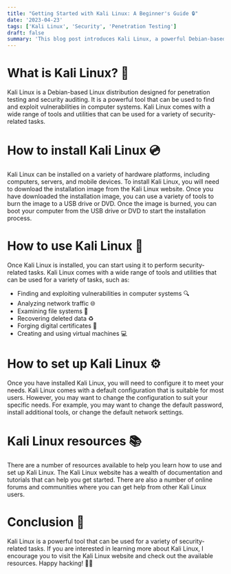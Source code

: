 ```yaml
---
title: "Getting Started with Kali Linux: A Beginner's Guide 🔒"
date: '2023-04-23'
tags: ['Kali Linux', 'Security', 'Penetration Testing']
draft: false
summary: 'This blog post introduces Kali Linux, a powerful Debian-based distribution designed for penetration testing and security auditing. We will cover the installation process, basic usage, setting up Kali Linux, and available resources to help you get started. 🚀'
---
```


# What is Kali Linux? 🐉

Kali Linux is a Debian-based Linux distribution designed for penetration testing and security auditing. It is a powerful tool that can be used to find and exploit vulnerabilities in computer systems. Kali Linux comes with a wide range of tools and utilities that can be used for a variety of security-related tasks.

# How to install Kali Linux 💿

Kali Linux can be installed on a variety of hardware platforms, including computers, servers, and mobile devices. To install Kali Linux, you will need to download the installation image from the Kali Linux website. Once you have downloaded the installation image, you can use a variety of tools to burn the image to a USB drive or DVD. Once the image is burned, you can boot your computer from the USB drive or DVD to start the installation process.

# How to use Kali Linux 🔧

Once Kali Linux is installed, you can start using it to perform security-related tasks. Kali Linux comes with a wide range of tools and utilities that can be used for a variety of tasks, such as:

- Finding and exploiting vulnerabilities in computer systems 🔍
- Analyzing network traffic 🌐
- Examining file systems 📁
- Recovering deleted data ♻️
- Forging digital certificates 📜
- Creating and using virtual machines 💻

# How to set up Kali Linux ⚙️

Once you have installed Kali Linux, you will need to configure it to meet your needs. Kali Linux comes with a default configuration that is suitable for most users. However, you may want to change the configuration to suit your specific needs. For example, you may want to change the default password, install additional tools, or change the default network settings.

# Kali Linux resources 📚

There are a number of resources available to help you learn how to use and set up Kali Linux. The Kali Linux website has a wealth of documentation and tutorials that can help you get started. There are also a number of online forums and communities where you can get help from other Kali Linux users.

# Conclusion 🎉

Kali Linux is a powerful tool that can be used for a variety of security-related tasks. If you are interested in learning more about Kali Linux, I encourage you to visit the Kali Linux website and check out the available resources. Happy hacking! 🚀😄

